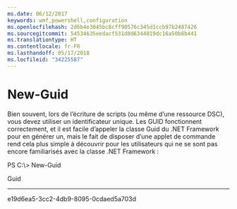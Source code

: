 ```yaml
---
ms.date: 06/12/2017
keywords: wmf,powershell,configuration
ms.openlocfilehash: 2d6b4e3045bc8cff90576c345d1ccb97b2487426
ms.sourcegitcommit: 54534635eedacf531d8d6344019dc16a50b8b441
ms.translationtype: HT
ms.contentlocale: fr-FR
ms.lasthandoff: 05/17/2018
ms.locfileid: "34225587"
---
```

# <a name="new-guid"></a>New-Guid
Bien souvent, lors de l’écriture de scripts (ou même d’une ressource DSC), vous devez utiliser un identificateur unique. Les GUID fonctionnent correctement, et il est facile d’appeler la classe Guid du .NET Framework pour en générer un, mais le fait de disposer d’une applet de commande rend cela plus simple à découvrir pour les utilisateurs qui ne se sont pas encore familiarisés avec la classe .NET Framework :

PS C:\\&gt; New-Guid

Guid

----

e19d6ea5-3cc2-4db9-8095-0cdaed5a703d
